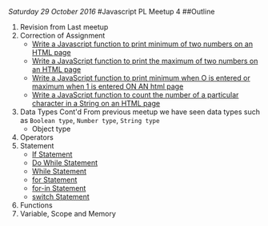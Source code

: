 *Saturday 29 October 2016*
#Javascript PL Meetup 4
##Outline
1. Revision from Last meetup
2. Correction of Assignment
	* [Write a Javascript function to print minimum of two numbers on an HTML page]()
	* [Write a JavaScript function to print the maximum of two numbers on an HTML page]()
	* [Write a JavaScript function to print minimum when O is entered or maximum when 1 is entered ON AN html page]()
	* [Write a JavaScript function to count the number of a particular character in a String on an HTML page]()
3. Data Types Cont'd
From previous meetup we have seen data types such as `Boolean type`, `Number type`, `String type`
	* Object type
4. Operators
5. Statement
	* [If Statement]()
	* [Do While Statement]()
	* [While Statement]()
	* [for Statement]()
	* [for-in Statement]()
	* [switch Statement]()
6. Functions
7. Variable, Scope and Memory	
